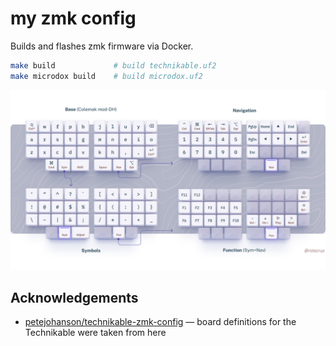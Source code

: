 # my zmk config

Builds and flashes zmk firmware via Docker.

```sh
make build             # build technikable.uf2
make microdox build    # build microdox.uf2
```

![](./reference.png)

## Acknowledgements

- [petejohanson/technikable-zmk-config](https://github.com/petejohanson/technikable-zmk-config) &mdash; board definitions for the Technikable were taken from here
